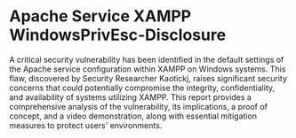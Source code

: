 # Apache Service XAMPP WindowsPrivEsc-Disclosure
 A critical security vulnerability has been identified in the default settings of the Apache service configuration within XAMPP on Windows systems. This flaw, discovered by Security Researcher Kaotickj, raises significant security concerns that could potentially compromise the integrity, confidentiality, and availability of systems utilizing XAMPP. This report provides a comprehensive analysis of the vulnerability, its implications, a proof of concept, and a video demonstration, along with essential mitigation measures to protect users' environments.
